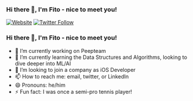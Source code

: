 ### Hi there 👋, I'm Fito - nice to meet you!

[![Website](https://img.shields.io/website?label=fitotoledano.com&style=for-the-badge&url=https%3A%2F%2Ffitotoledano.com)](https://fitotoledano.com/)
[![Twitter Follow](https://img.shields.io/twitter/follow/fitotoledano?color=1DA1F2&logo=twitter&style=for-the-badge)](https://twitter.com/intent/follow?original_referer=https%3A%2F%2Fgithub.com%2Fjlong5795&screen_name=fitotoledano)

### Hi there 👋, I'm Fito - nice to meet you!

- 🔭 I’m currently working on Peepteam
- 🌱 I’m currently learning the Data Structures and Algorithms, looking to dive deeper into ML/AI
- 👯 I’m looking to join a company as iOS Developer
- 📫 How to reach me: email, twitter, or LinkedIn
- 😄 Pronouns: he/him
- ⚡ Fun fact: I was once a semi-pro tennis player!


[website]: https://fitotoledano.com/
[twitter]: https://twitter.com/fitotoledano
[linkedin]: https://www.linkedin.com/in/toledanofito/
